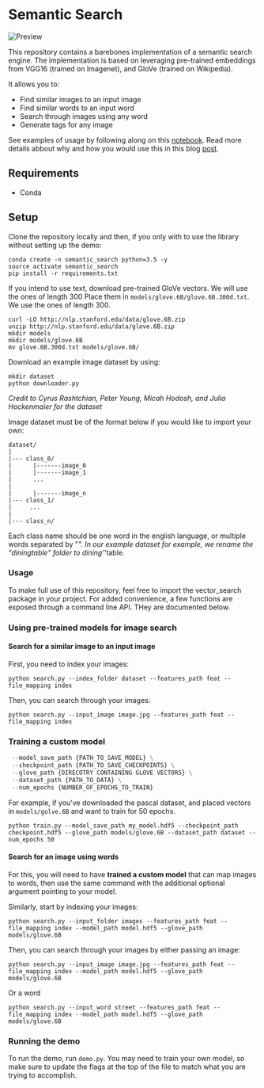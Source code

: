 # Semantic Search
![Preview](https://github.com/hundredblocks/semantic-search/blob/master/assets/image_search_cover.jpeg)

This repository contains a barebones implementation of a semantic search engine. 
The implementation is based on leveraging pre-trained embeddings from VGG16 (trained on Imagenet), and GloVe (trained on Wikipedia).

It allows you to:
- Find similar images to an input image
- Find similar words to an input word
- Search through images using any word
- Generate tags for any image

See examples of usage by following along on this [notebook](http://insight.streamlit.io/0.13.3-8ErS/index.html?id=QAKzY9mLjr4WbTCgxz3XBX).
Read more details abbout why and how you would use this in this blog [post](https://blog.insightdatascience.com/the-unreasonable-effectiveness-of-deep-learning-representations-4ce83fc663cf).

## Requirements
- Conda

## Setup
Clone the repository locally and then, if you only with to use the library without setting up the demo:
```
conda create -n semantic_search python=3.5 -y
source activate semantic_search
pip install -r requirements.txt
```

If you intend to use text, download pre-trained GloVe vectors.
We will use the ones of length 300
Place them in `models/glove.6B/glove.6B.300d.txt`. We use the ones of length 300.
```
curl -LO http://nlp.stanford.edu/data/glove.6B.zip
unzip http://nlp.stanford.edu/data/glove.6B.zip
mkdir models
mkdir models/glove.6B
mv glove.6B.300d.txt models/glove.6B/
```

Download an example image dataset by using:
```
mkdir dataset
python downloader.py
```
_Credit to Cyrus Rashtchian, Peter Young, Micah Hodosh, and Julia Hockenmaier for the dataset_

Image dataset must be of the format below if you would like to import your own:
```
dataset/
|
|--- class_0/
|      |-------image_0
|      |-------image_1
|      ...
|
|      |-------image_n
|--- class_1/
|     ...
|  
|--- class_n/
```
Each class name should be one word in the english language, or multiple words separated by "_". 
In our example dataset for example, we rename the "diningtable" folder to dining'_'table.

### Usage
To make full use of this repository, feel free to import the vector_search package in your project. For added convenience, a few functions are exposed through a command line API. THey are documented below. 

### Using pre-trained models for image search

#### Search for a similar image to an input image
First, you need to index your images:
```
python search.py --index_folder dataset --features_path feat --file_mapping index
```

Then, you can search through your images:
```
python search.py --input_image image.jpg --features_path feat --file_mapping index
```
### Training a custom model
```python train.py \
 --model_save_path {PATH_TO_SAVE_MODEL} \
 --checkpoint_path {PATH_TO_SAVE_CHECKPOINTS} \
 --glove_path {DIRECOTRY CONTAINING GLOVE VECTORS} \
 --dataset_path {PATH_TO_DATA} \
 --num_epochs {NUMBER_OF_EPOCHS_TO_TRAIN}
 ```

For example, if you've downloaded the pascal dataset, and placed vectors in `models/golve.6B` and want to train for 50 epochs.
```
python train.py --model_save_path my_model.hdf5 --checkpoint_path checkpoint.hdf5 --glove_path models/glove.6B --dataset_path dataset --num_epochs 50
```

#### Search for an image using words

For this, you will need to have **trained a custom model** that can map images to words, then use the same command with the additional optional argument pointing to your model.

Similarly, start by indexing your images:

`python search.py --input_folder images --features_path feat --file_mapping index --model_path model.hdf5 --glove_path models/glove.6B`

Then, you can search through your images by either passing an image:

`python search.py --input_image image.jpg --features_path feat --file_mapping index --model_path model.hdf5 --glove_path models/glove.6B `

Or a word

`python search.py --input_word street --features_path feat --file_mapping index --model_path model.hdf5 --glove_path models/glove.6B `


### Running the demo

To run the demo, run `demo.py`. You may need to train your own model, so make sure to update the flags at the top of the file to match what you are trying to accomplish.
